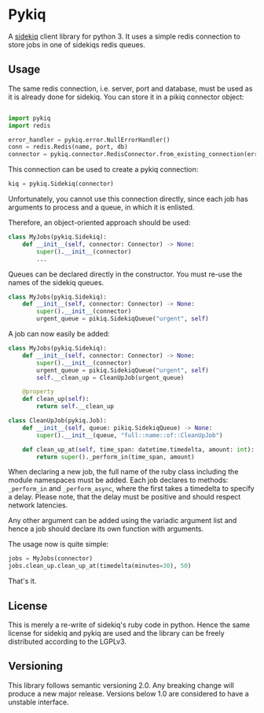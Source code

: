 # Pykiq

A [sidekiq](https://sidekiq.org) client library for python 3. It uses a simple redis connection to store jobs in one of sidekiqs redis queues.

## Usage

The same redis connection, i.e. server, port and database, must be used as it is already done for sidekiq. You can store it in a pikiq connector object:

```python

import pykiq
import redis

error_handler = pykiq.error.NullErrorHandler()
conn = redis.Redis(name, port, db)
connector = pykiq.connector.RedisConnector.from_existing_connection(error_handler, conn)

```

This connection can be used to create a pykiq connection: 

```python
kiq = pykiq.Sidekiq(connector)
```

Unfortunately, you cannot use this connection directly, since each job has arguments to process and a queue, in which it is enlisted.

Therefore, an object-oriented approach should be used:

```python
class MyJobs(pykiq.Sidekiq):
    def __init__(self, connector: Connector) -> None:
        super().__init__(connector)
        ...
```

Queues can be declared directly in the constructor. You must re-use the names of the sidekiq queues.

```python
class MyJobs(pykiq.Sidekiq):
    def __init__(self, connector: Connector) -> None:
        super().__init__(connector)
        urgent_queue = pikiq.SidekiqQueue("urgent", self)
```

A job can now easily be added:

```python
class MyJobs(pykiq.Sidekiq):
    def __init__(self, connector: Connector) -> None:
        super().__init__(connector)
        urgent_queue = pikiq.SidekiqQueue("urgent", self)
        self.__clean_up = CleanUpJob(urgent_queue)

    @property
    def clean_up(self):
        return self.__clean_up

class CleanUpJob(pykiq.Job):
    def __init__(self, queue: pikiq.SidekiqQueue) -> None:
        super().__init__(queue, "full::name::of::CleanUpJob")

    def clean_up_at(self, time_span: datetime.timedelta, amount: int):
        return super()._perform_in(time_span, amount)
```

When declaring a new job, the full name of the ruby class including the module namespaces must be added. Each job declares to methods: `_perform_in` and `_perform_async`, where the first takes a timedelta to specify a delay. Please note, that the delay must be positive and should respect network latencies.

Any other argument can be added using the variadic argument list and hence a job should declare its own function with arguments.

The usage now is quite simple:

```python
jobs = MyJobs(connector)
jobs.clean_up.clean_up_at(timedelta(minutes=30), 50)
```

That's it.

## License

This is merely a re-write of sidekiq's ruby code in python. Hence the same license for sidekiq and pykiq are used and the library can be freely distributed according to the LGPLv3.

## Versioning

This library follows semantic versioning 2.0. Any breaking change will produce a new major release. Versions below 1.0 are considered to have a unstable interface.
